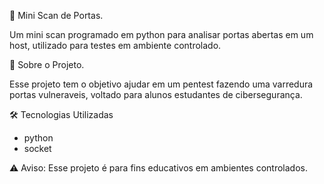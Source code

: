   🔐 Mini Scan de Portas.

 Um mini scan programado em python para analisar portas abertas em um host, utilizado para testes em ambiente controlado.
 
  🧩 Sobre o Projeto.

Esse projeto tem o objetivo ajudar em um pentest fazendo uma varredura portas vulneraveis, voltado para alunos estudantes de cibersegurança.

🛠️ Tecnologias Utilizadas
- python 
- socket 

⚠️ Aviso: Esse projeto é para fins educativos em ambientes controlados.
